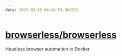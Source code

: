 ```yaml
---
date: 2025-02-18 04:04:51.962523
---
```


# [browserless/browserless](https://github.com/browserless/browserless)

Headless browser automation in Docker